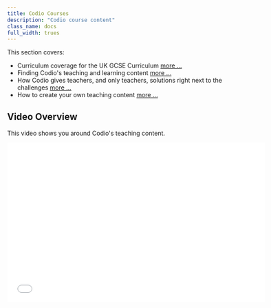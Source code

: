 ```yaml
---
title: Codio Courses
description: "Codio course content"
class_name: docs
full_width: trues
---
```


This section covers:

- Curriculum coverage for the UK GCSE Curriculum [more ...](/docs/teacher/courses/ocr)
- Finding Codio's teaching and learning content [more ...](/docs/teacher/courses/accessing)
- How Codio gives teachers, and only teachers, solutions right next to the challenges [more ...](/docs/teacher/courses/solutions)
- How to create your own teaching content [more ...](/docs/teacher/courses/authoring)

## Video Overview
This video shows you around Codio's teaching content.

<div class="video">
<div class="video-wrapper">
<iframe src="//player.vimeo.com/video/138398233" width="600" height="370" frameborder="0" webkitallowfullscreen mozallowflscreen allowfullscreen></iframe>
</div>
</div>


